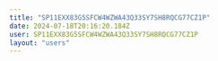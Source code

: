 ```yaml
---
title: "SP11EXX83G5SFCW4WZWA43Q33SY7SH8RQCG77CZ1P"
date: 2024-07-18T20:16:20.184Z
user: SP11EXX83G5SFCW4WZWA43Q33SY7SH8RQCG77CZ1P
layout: "users"
---
```

    